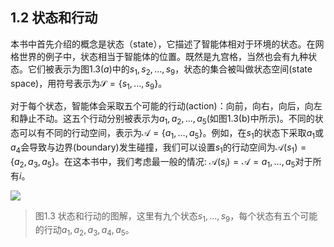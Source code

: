 ## 1.2 状态和行动

本书中首先介绍的概念是状态（state），它描述了智能体相对于环境的状态。在网格世界的例子中，状态相当于智能体的位置。既然是九宫格，当然也会有九种状态。它们被表示为图$1.3(a)$中的$s_1,s_2,...,s_9$，状态的集合被叫做状态空间(state space)，用符号表示为$\mathcal{S}=\{s_{1},\ldots,s_{9}\}。$

对于每个状态，智能体会采取五个可能的行动(action)：向前，向右，向后，向左和静止不动。这五个行动分别被表示为$a_1,a_2,...,a_5$(如图1.3(b)中所示)。不同的状态可以有不同的行动空间，表示为$\mathcal{A}=\{a_{1},\ldots,a_{5}\}$。例如，在$s_1$的状态下采取$a_1$或$a_4$会导致与边界(boundary)发生碰撞，我们可以设置$s_1$的行动空间为$\mathcal{A}(s_1)=\{a_{2},a_3,a_{5}\}$。在这本书中，我们考虑最一般的情况: $\mathcal{A}(s_i)=\mathcal{A}={a_{1},\ldots,a_{5}}$对于所有$i$。

 ![](../img/01/2.png)

 > 图1.3 状态和行动的图解，这里有九个状态${s_1,...,s_9}$，每个状态有五个可能的行动${a_1,a_2,a_3,a_4,a_5}$。